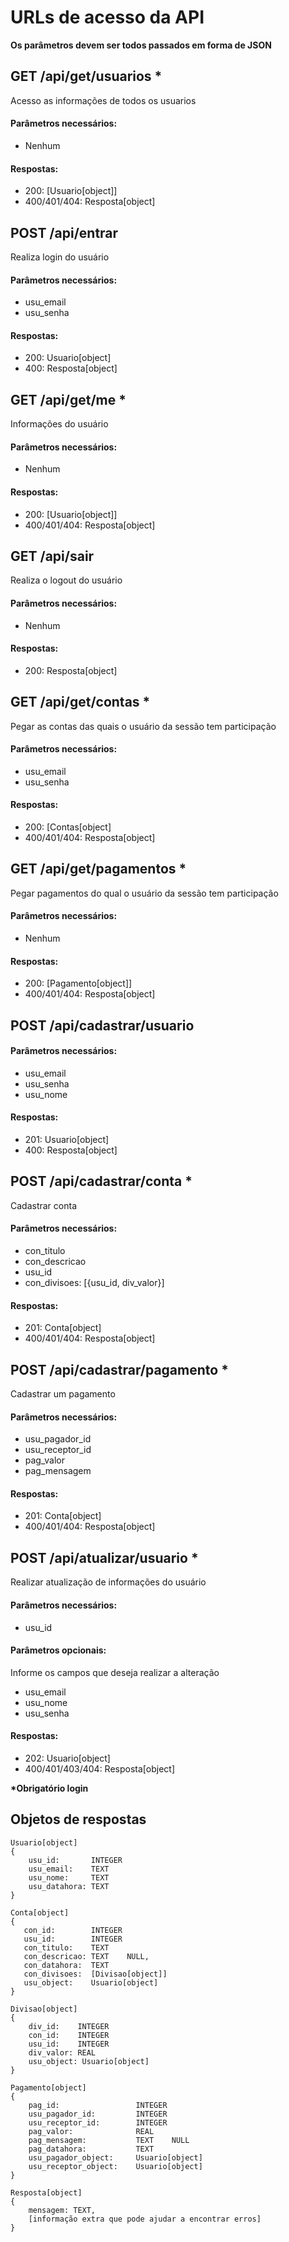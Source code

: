 # URLs de acesso da API
__Os parâmetros devem ser todos passados em forma de JSON__
## GET /api/get/usuarios *
Acesso as informações de todos os usuarios
#### Parâmetros necessários: 
- Nenhum
#### Respostas:
- 200: [Usuario[object]]
- 400/401/404: Resposta[object]

## POST /api/entrar
Realiza login do usuário
#### Parâmetros necessários: 
- usu_email
- usu_senha
#### Respostas:
- 200: Usuario[object]
- 400: Resposta[object]

## GET /api/get/me *
Informações do usuário
#### Parâmetros necessários: 
- Nenhum
#### Respostas:
- 200: [Usuario[object]]
- 400/401/404: Resposta[object]

## GET /api/sair
Realiza o logout do usuário
#### Parâmetros necessários: 
- Nenhum
#### Respostas:
- 200: Resposta[object]

## GET /api/get/contas *
Pegar as contas das quais o usuário da sessão tem participação
#### Parâmetros necessários:
- usu_email
- usu_senha
#### Respostas:
- 200: [Contas[object]
- 400/401/404: Resposta[object]

## GET /api/get/pagamentos *
Pegar pagamentos do qual o usuário da sessão tem participação
#### Parâmetros necessários:
- Nenhum
#### Respostas:
- 200: [Pagamento[object]]
- 400/401/404:  Resposta[object]

## POST /api/cadastrar/usuario
#### Parâmetros necessários:
- usu_email
- usu_senha
- usu_nome
#### Respostas:
- 201: Usuario[object]
- 400: Resposta[object]

## POST /api/cadastrar/conta *
Cadastrar conta
#### Parâmetros necessários:
- con_titulo
- con_descricao
- usu_id
- con_divisoes: [{usu_id, div_valor}]
#### Respostas:
- 201: Conta[object]
- 400/401/404: Resposta[object]

## POST /api/cadastrar/pagamento *
Cadastrar um pagamento
#### Parâmetros necessários:
- usu_pagador_id
- usu_receptor_id
- pag_valor
- pag_mensagem
#### Respostas:
- 201: Conta[object]
- 400/401/404: Resposta[object]

## POST /api/atualizar/usuario *
Realizar atualização de informações do usuário
#### Parâmetros necessários:
- usu_id
#### Parâmetros opcionais:
Informe os campos que deseja realizar a alteração
- usu_email
- usu_nome
- usu_senha
#### Respostas:
- 202: Usuario[object]
- 400/401/403/404: Resposta[object]



__\*Obrigatório login__            
## Objetos de respostas
    Usuario[object]
    {
        usu_id:       INTEGER
        usu_email:    TEXT
        usu_nome:     TEXT
        usu_datahora: TEXT
    }
    
    Conta[object]
    {
       con_id:        INTEGER
	   usu_id: 		  INTEGER
       con_titulo:    TEXT
       con_descricao: TEXT    NULL,
       con_datahora:  TEXT
       con_divisoes:  [Divisao[object]]
	   usu_object:    Usuario[object]
    }

    Divisao[object]
    {
        div_id:    INTEGER
        con_id:    INTEGER
        usu_id:    INTEGER
        div_valor: REAL
		usu_object: Usuario[object]
    }

    Pagamento[object]
    {
        pag_id:                 INTEGER
		usu_pagador_id:         INTEGER
        usu_receptor_id:        INTEGER
        pag_valor:              REAL
        pag_mensagem:           TEXT    NULL
        pag_datahora:           TEXT
		usu_pagador_object:     Usuario[object]
        usu_receptor_object:    Usuario[object]
    }

    Resposta[object]
    {
        mensagem: TEXT,
        [informação extra que pode ajudar a encontrar erros]
    }
